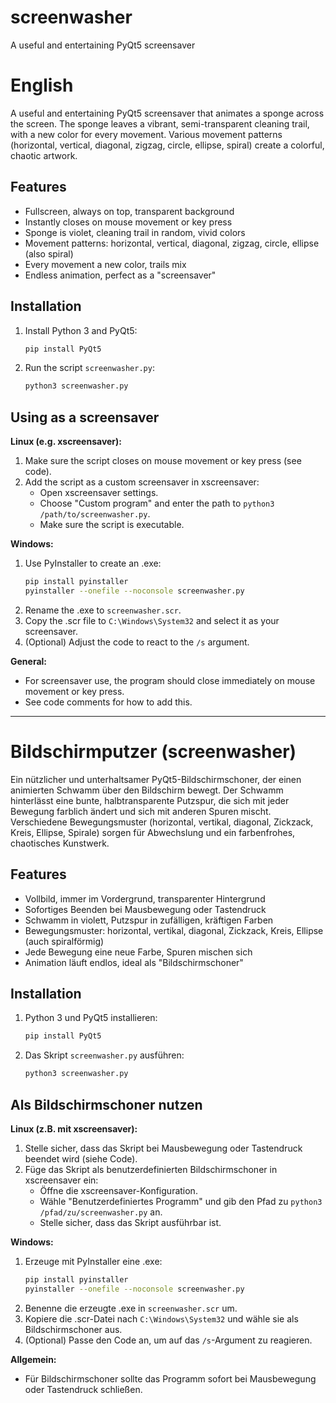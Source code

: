 # screenwasher
A useful and entertaining PyQt5 screensaver

# English

A useful and entertaining PyQt5 screensaver that animates a sponge across the screen. The sponge leaves a vibrant, semi-transparent cleaning trail, with a new color for every movement. Various movement patterns (horizontal, vertical, diagonal, zigzag, circle, ellipse, spiral) create a colorful, chaotic artwork.

## Features
- Fullscreen, always on top, transparent background
- Instantly closes on mouse movement or key press
- Sponge is violet, cleaning trail in random, vivid colors
- Movement patterns: horizontal, vertical, diagonal, zigzag, circle, ellipse (also spiral)
- Every movement a new color, trails mix
- Endless animation, perfect as a "screensaver"

## Installation
1. Install Python 3 and PyQt5:
   ```bash
   pip install PyQt5
   ```
2. Run the script `screenwasher.py`:
   ```bash
   python3 screenwasher.py
   ```

## Using as a screensaver

**Linux (e.g. xscreensaver):**
1. Make sure the script closes on mouse movement or key press (see code).
2. Add the script as a custom screensaver in xscreensaver:
   - Open xscreensaver settings.
   - Choose "Custom program" and enter the path to `python3 /path/to/screenwasher.py`.
   - Make sure the script is executable.

**Windows:**
1. Use PyInstaller to create an .exe:
   ```bash
   pip install pyinstaller
   pyinstaller --onefile --noconsole screenwasher.py
   ```
2. Rename the .exe to `screenwasher.scr`.
3. Copy the .scr file to `C:\Windows\System32` and select it as your screensaver.
4. (Optional) Adjust the code to react to the `/s` argument.

**General:**
- For screensaver use, the program should close immediately on mouse movement or key press.
- See code comments for how to add this.

---


# Bildschirmputzer (screenwasher)

Ein nützlicher und unterhaltsamer PyQt5-Bildschirmschoner, der einen animierten Schwamm über den Bildschirm bewegt. Der Schwamm hinterlässt eine bunte, halbtransparente Putzspur, die sich mit jeder Bewegung farblich ändert und sich mit anderen Spuren mischt. Verschiedene Bewegungsmuster (horizontal, vertikal, diagonal, Zickzack, Kreis, Ellipse, Spirale) sorgen für Abwechslung und ein farbenfrohes, chaotisches Kunstwerk.

## Features
- Vollbild, immer im Vordergrund, transparenter Hintergrund
- Sofortiges Beenden bei Mausbewegung oder Tastendruck
- Schwamm in violett, Putzspur in zufälligen, kräftigen Farben
- Bewegungsmuster: horizontal, vertikal, diagonal, Zickzack, Kreis, Ellipse (auch spiralförmig)
- Jede Bewegung eine neue Farbe, Spuren mischen sich
- Animation läuft endlos, ideal als "Bildschirmschoner"

## Installation
1. Python 3 und PyQt5 installieren:
   ```bash
   pip install PyQt5
   ```
2. Das Skript `screenwasher.py` ausführen:
   ```bash
   python3 screenwasher.py
   ```

## Als Bildschirmschoner nutzen

**Linux (z.B. mit xscreensaver):**
1. Stelle sicher, dass das Skript bei Mausbewegung oder Tastendruck beendet wird (siehe Code).
2. Füge das Skript als benutzerdefinierten Bildschirmschoner in xscreensaver ein:
   - Öffne die xscreensaver-Konfiguration.
   - Wähle "Benutzerdefiniertes Programm" und gib den Pfad zu `python3 /pfad/zu/screenwasher.py` an.
   - Stelle sicher, dass das Skript ausführbar ist.

**Windows:**
1. Erzeuge mit PyInstaller eine .exe:
   ```bash
   pip install pyinstaller
   pyinstaller --onefile --noconsole screenwasher.py
   ```
2. Benenne die erzeugte .exe in `screenwasher.scr` um.
3. Kopiere die .scr-Datei nach `C:\Windows\System32` und wähle sie als Bildschirmschoner aus.
4. (Optional) Passe den Code an, um auf das `/s`-Argument zu reagieren.

**Allgemein:**
- Für Bildschirmschoner sollte das Programm sofort bei Mausbewegung oder Tastendruck schließen.

